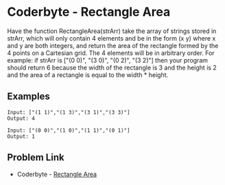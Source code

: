 # Coderbyte - Rectangle Area

Have the function RectangleArea(strArr) take the array of strings stored in strArr, which will only contain 4 elements and be in the form (x y) where x and y are both integers, and return the area of the rectangle formed by the 4 points on a Cartesian grid. The 4 elements will be in arbitrary order. For example: if strArr is ["(0 0)", "(3 0)", "(0 2)", "(3 2)"] then your program should return 6 because the width of the rectangle is 3 and the height is 2 and the area of a rectangle is equal to the width * height.

## Examples

```
Input: ["(1 1)","(1 3)","(3 1)","(3 3)"]
Output: 4
```

```
Input: ["(0 0)","(1 0)","(1 1)","(0 1)"]
Output: 1
```

## Problem Link

- Coderbyte - [Rectangle Area](https://coderbyte.com/editor/Rectangle%20Area:JavaScript)
